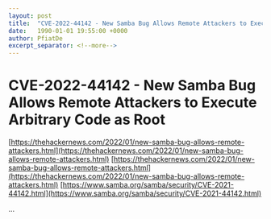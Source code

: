 ```yaml
---
layout: post
title:  "CVE-2022-44142 - New Samba Bug Allows Remote Attackers to Execute Arbitrary Code as Root"
date:   1990-01-01 19:55:00 +0000
author: PfiatDe
excerpt_separator: <!--more-->
---
```


# CVE-2022-44142 - New Samba Bug Allows Remote Attackers to Execute Arbitrary Code as Root
[https://thehackernews.com/2022/01/new-samba-bug-allows-remote-attackers.html](https://thehackernews.com/2022/01/new-samba-bug-allows-remote-attackers.html)
[https://thehackernews.com/2022/01/new-samba-bug-allows-remote-attackers.html](https://thehackernews.com/2022/01/new-samba-bug-allows-remote-attackers.html)
[https://www.samba.org/samba/security/CVE-2021-44142.html](https://www.samba.org/samba/security/CVE-2021-44142.html)

...
<!--more-->
